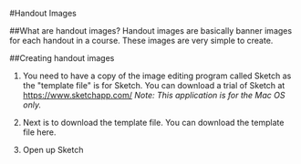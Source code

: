 #Handout Images

##What are handout images?
Handout images are basically banner images for each handout in a course. These images are very simple to create.


##Creating handout images

1. You need to have a copy of the image editing program called Sketch as the "template file" is for Sketch.
You can download a trial of Sketch at https://www.sketchapp.com/ *_Note: This application is for the Mac OS only._*

2. Next is to download the template file. You can download the template file here.

3. Open up Sketch